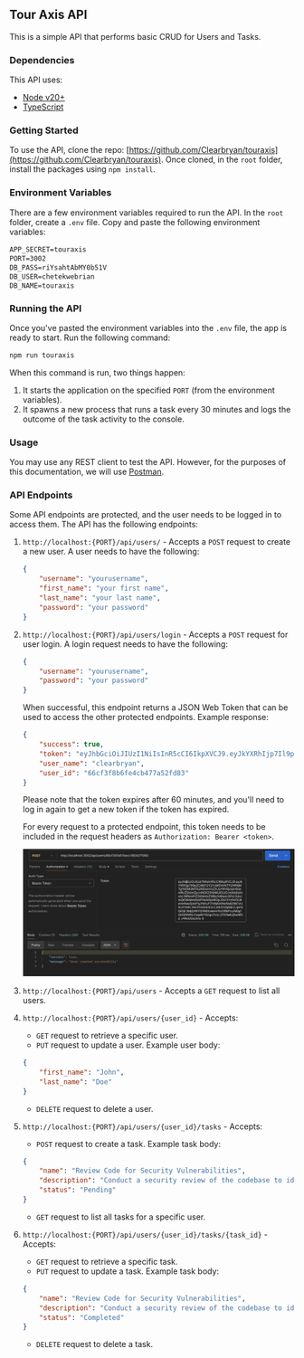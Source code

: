 ## Tour Axis API
This is a simple API that performs basic CRUD for Users and Tasks.

### Dependencies
This API uses:
- [Node v20+](https://nodejs.org/en)
- [TypeScript](https://www.typescriptlang.org/)

### Getting Started
To use the API, clone the repo: [https://github.com/Clearbryan/touraxis](https://github.com/Clearbryan/touraxis). Once cloned, in the `root` folder, install the packages using `npm install`.

### Environment Variables
There are a few environment variables required to run the API. In the `root` folder, create a `.env` file. Copy and paste the following environment variables:

```
APP_SECRET=touraxis
PORT=3002
DB_PASS=riYsahtAbMY0b51V
DB_USER=chetekwebrian
DB_NAME=touraxis
```

### Running the API
Once you've pasted the environment variables into the `.env` file, the app is ready to start. Run the following command:

```bash
npm run touraxis
```

When this command is run, two things happen:
1. It starts the application on the specified `PORT` (from the environment variables).
2. It spawns a new process that runs a task every 30 minutes and logs the outcome of the task activity to the console.

### Usage
You may use any REST client to test the API. However, for the purposes of this documentation, we will use [Postman](https://www.postman.com/).

### API Endpoints
Some API endpoints are protected, and the user needs to be logged in to access them. The API has the following endpoints:

1. `http://localhost:{PORT}/api/users/` - Accepts a `POST` request to create a new user. A user needs to have the following:
   ```json
   {
       "username": "yourusername",
       "first_name": "your first name",
       "last_name": "your last name",
       "password": "your password"
   }
   ``` 
2. `http://localhost:{PORT}/api/users/login` - Accepts a `POST` request for user login. A login request needs to have the following:
   ```json
   {
       "username": "yourusername",
       "password": "your password"
   }
   ``` 
   When successful, this endpoint returns a JSON Web Token that can be used to access the other protected endpoints. Example response:
   ```json
   {
       "success": true,
       "token": "eyJhbGciOiJIUzI1NiIsInR5cCI6IkpXVCJ9.eyJkYXRhIjp7Il9pZCI6IjY2Y2YzZjhiNmZlNGNiNDc3YTUyZmQ4MyIsInVzZXJuYW1lIjoiY2xlYXJicnlhbiIsImZpcnN0X25hbWUiOiJCcmlhbiIsImxhc3RfbmFtZSI6IkNoZXRla3dlIiwicGFzc3dvcmQiOiIkMmEkMTAkZ2lDOTQwREFiYUdEY2N4TXRuVU40ZUhaZTZBLzhrdm9nbWlDUU9pdk9xLmtxUTU5b2N5Qi4iLCJfX3YiOjB9LCJpYXQiOjE3MjQ4NjU0OTIsImV4cCI6MTcyNDg2OTA5Mn0.nUcBxvyYeH0YfQ10bX-aYh_J0FduEN-wbAsy4wmxLfU",
       "user_name": "clearbryan",
       "user_id": "66cf3f8b6fe4cb477a52fd83"
   }
   ```
   Please note that the token expires after 60 minutes, and you'll need to log in again to get a new token if the token has expired.

   For every request to a protected endpoint, this token needs to be included in the request headers as `Authorization: Bearer <token>`.

   ![title](Images/postman.jpg)

3. `http://localhost:{PORT}/api/users` - Accepts a `GET` request to list all users.

4. `http://localhost:{PORT}/api/users/{user_id}` - Accepts:
   - `GET` request to retrieve a specific user.
   - `PUT` request to update a user. Example user body:
   ```json
   {
       "first_name": "John",
       "last_name": "Doe"
   }
   ```
   - `DELETE` request to delete a user.

5. `http://localhost:{PORT}/api/users/{user_id}/tasks` - Accepts:
   - `POST` request to create a task. Example task body:
   ```json
   {
       "name": "Review Code for Security Vulnerabilities",
       "description": "Conduct a security review of the codebase to identify and address potential vulnerabilities.",
       "status": "Pending"
   }
   ```
   - `GET` request to list all tasks for a specific user.

6. `http://localhost:{PORT}/api/users/{user_id}/tasks/{task_id}` - Accepts:
   - `GET` request to retrieve a specific task.
   - `PUT` request to update a task. Example task body:
   ```json
   {
       "name": "Review Code for Security Vulnerabilities",
       "description": "Conduct a security review of the codebase to identify and address potential vulnerabilities.",
       "status": "Completed"
   }
   ```
   - `DELETE` request to delete a task.
